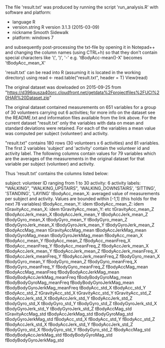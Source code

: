 The file 'result.txt' was produced by running the script 'run_analysis.R' 
with software and platform:
- language       R                           
- version.string R version 3.1.3 (2015-03-09)
- nickname       Smooth Sidewalk  
- platform: windows 7

and subsequently post-processing the txt-file by opening it in Notepad++ and changing the column names (using CTRL+h) so that they don't contain special characters like '(', ')', '-' 
e.g. 'tBodyAcc-mean()-X' becomes 'tBodyAcc_mean_X' 

'result.txt' can be read into R (assuming it is located in the working directory) using
read <- read.table("result.txt", header = T)
View(read)

The original dataset was dowloaded on 2015-09-25 from "https://d396qusza40orc.cloudfront.net/getdata%2Fprojectfiles%2FUCI%20HAR%20Dataset.zip"

The original dataset contained measurements on 651 variables for a group of 30 volunteers carrying out 6 activities; for more info on the dataset see the README.txt and information files available from the link above.
For the current dataset "result.txt' only the variables with data on mean and standard deviations were retained.
For each of the variables a mean value was computed per subject (volunteer) and activity.

"result.txt" contains 180 rows (30 volunteers x 6 activities) and 81 variables.
The first 2 variables 'subject' and 'activity' contain the volunteer id and activity label. 
The following columns contain values for 79 variables which are the averages of the measurements in the original dataset for that variable per subject (volunteer) and activity. 

Thus 'result.txt' contains the columns listed below:

subject: volunteer ID ranging from 1 to 30
activity: 6 activity labels: "WALKING", "WALKING_UPSTAIRS", 'WALKING_DOWNSTAIRS', 'SITTING', 'STANDING', 'LAYING'
tBodyAcc_mean_X: averaged value of measurements per subject and activity. Values are bounded within [-1,1] (this holds for the next 78 variables)
tBodyAcc_mean_Y: idem
tBodyAcc_mean_Z: idem
tGravityAcc_mean_X: idem
tGravityAcc_mean_Y: etc
tGravityAcc_mean_Z
tBodyAccJerk_mean_X
tBodyAccJerk_mean_Y
tBodyAccJerk_mean_Z
tBodyGyro_mean_X
tBodyGyro_mean_Y
tBodyGyro_mean_Z
tBodyGyroJerk_mean_X
tBodyGyroJerk_mean_Y
tBodyGyroJerk_mean_Z
tBodyAccMag_mean
tGravityAccMag_mean
tBodyAccJerkMag_mean
tBodyGyroMag_mean
tBodyGyroJerkMag_mean
fBodyAcc_mean_X
fBodyAcc_mean_Y
fBodyAcc_mean_Z
fBodyAcc_meanFreq_X
fBodyAcc_meanFreq_Y
fBodyAcc_meanFreq_Z
fBodyAccJerk_mean_X
fBodyAccJerk_mean_Y
fBodyAccJerk_mean_Z
fBodyAccJerk_meanFreq_X
fBodyAccJerk_meanFreq_Y
fBodyAccJerk_meanFreq_Z
fBodyGyro_mean_X
fBodyGyro_mean_Y
fBodyGyro_mean_Z
fBodyGyro_meanFreq_X
fBodyGyro_meanFreq_Y
fBodyGyro_meanFreq_Z
fBodyAccMag_mean
fBodyAccMag_meanFreq
fBodyBodyAccJerkMag_mean
fBodyBodyAccJerkMag_meanFreq
fBodyBodyGyroMag_mean
fBodyBodyGyroMag_meanFreq
fBodyBodyGyroJerkMag_mean
fBodyBodyGyroJerkMag_meanFreq
tBodyAcc_std_X
tBodyAcc_std_Y
tBodyAcc_std_Z
tGravityAcc_std_X
tGravityAcc_std_Y
tGravityAcc_std_Z
tBodyAccJerk_std_X
tBodyAccJerk_std_Y
tBodyAccJerk_std_Z
tBodyGyro_std_X
tBodyGyro_std_Y
tBodyGyro_std_Z
tBodyGyroJerk_std_X
tBodyGyroJerk_std_Y
tBodyGyroJerk_std_Z
tBodyAccMag_std
tGravityAccMag_std
tBodyAccJerkMag_std
tBodyGyroMag_std
tBodyGyroJerkMag_std
fBodyAcc_std_X
fBodyAcc_std_Y
fBodyAcc_std_Z
fBodyAccJerk_std_X
fBodyAccJerk_std_Y
fBodyAccJerk_std_Z
fBodyGyro_std_X
fBodyGyro_std_Y
fBodyGyro_std_Z
fBodyAccMag_std
fBodyBodyAccJerkMag_std
fBodyBodyGyroMag_std
fBodyBodyGyroJerkMag_std
